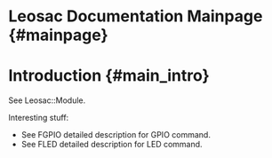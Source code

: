 Leosac Documentation Mainpage {#mainpage}
=========================================

Introduction {#main_intro}
=========================

See Leosac::Module.

Interesting stuff:
   + See FGPIO detailed description for GPIO command.
   + See FLED detailed description for LED command.
